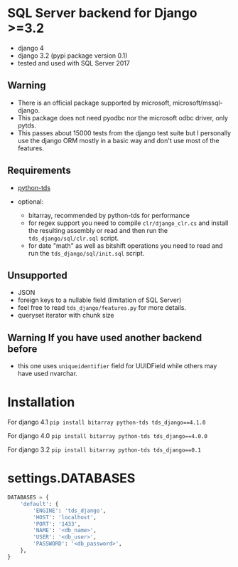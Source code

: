 # SQL Server backend for Django >=3.2
- django 4
- django 3.2 (pypi package version 0.1)
- tested and used with SQL Server 2017

## Warning
- There is an official package supported by microsoft, microsoft/mssql-django.
- This package does not need pyodbc nor the microsoft odbc driver, only pytds.
- This passes about 15000 tests from the django test suite but I personally use the django ORM mostly in a basic way and
don't use most of the features.

## Requirements
- [python-tds](https://github.com/denisenkom/pytds)

- optional:
  - bitarray, recommended by python-tds for performance
  - for regex support you need to compile `clr/django_clr.cs` and install the resulting assembly or read and then run the `tds_django/sql/clr.sql` script.
  - for date "math" as well as bitshift operations you need to read and run the `tds_django/sql/init.sql` script.
    
## Unsupported
- JSON
- foreign keys to a nullable field (limitation of SQL Server)
- feel free to read `tds_django/features.py` for more details.
- queryset iterator with chunk size

## Warning If you have used another backend before
- this one uses `uniqueidentifier` field for UUIDField while others may have used nvarchar.

# Installation
For django 4.1
`pip install bitarray python-tds tds_django==4.1.0`

For django 4.0
`pip install bitarray python-tds tds_django==4.0.0`

For django 3.2
`pip install bitarray python-tds tds_django==0.1`

# settings.DATABASES

```python
DATABASES = {
    'default': {
        'ENGINE': 'tds_django',
        'HOST': 'localhost',
        'PORT': '1433',
        'NAME': '<db_name>',
        'USER': '<db_user>',
        'PASSWORD': '<db_password>',
    }, 
}
```

